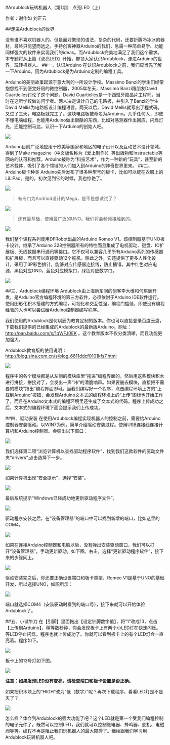 #Ardublock玩转机器人（第1期）
点亮LED（上）

作者：谢作如 刘正云

##走进Ardublock的世界

没有谁不喜欢机器人的。但是面对繁琐的语法，复杂的代码，还要折腾冷冰冰的器材，最终只能望而远之。手持创客神器Arduino的我们，急需一种简单易学、功能同样强大的软件来实现我们的ideas。而Ardublock完美地满足了我们这个需求。本专题将从上篇《点亮LED》开始，带领大家认识Ardublock，走进Arduino的世界，玩转机器人。
##一、认识Arduino
在认识Ardublock之前，我们应当先了解一下Arduino。因为Ardublock是为Arduino定制的编程工具。

Arduino的美丽故事起源于意大利的一所设计学校。Massimo Banzi的学生们经常抱怨找不到便宜好用的微控制器，2005年冬天，Massimo Banzi跟朋友David Cuartielles讨论了这个问题，David Cuartielles是一个西班牙籍晶片工程师，当时在这所学校做访问学者。两人决定设计自己的电路板，并引入了Banzi的学生David Mellis为电路板设计编程语言。两天以后，David Mellis就写出了程式码。又过了三天，电路板就完工了。这块电路板被命名为Arduino。几乎任何人，即使不懂电脑编程，也能用Arduino做出很酷的东西，比如对感测器作出回应，闪烁灯光，还能控制马达。认识一下Arduino的创始人吧。

![](http://doask.qiniudn.com/openbook9-arduinoblockone11.PNG)

Arduino目前广泛地应用于欧美等国家和地区的电子设计以及互动艺术设计领域，得到了Make magazine（中文版名称为《爱上制作》）等出版物和Instructable等网站的认可和推荐。Arduino被称为“科技艺术”，作为一种新的“玩具”，甚至新的艺术载体，吸引了各个领域的人们加入到Arduino的神奇世界里来。
##二、Arduino板卡种类
Arduino先后发布了很多种型号的板卡，比如可以缝在衣服上的LiLiPad。是的，初次见到它的时候，我也惊艳了。

![](http://doask.qiniudn.com/openbook9-arduinoblockone12.png)

>有专门为Andriod设计的Mega，是不是想试试了？

![](http://doask.qiniudn.com/openbook9-arduinoblockone13.PNG)

>还有最基础，使用最广泛的UNO。我们将会频频接触到的。

![](http://doask.qiniudn.com/openbook9-arduinoblockone14.PNG)

我们整个课程系列使用DFRobot出品的Arduino Romeo V1。该控制器基于UNO板卡设计，继承了Arduino 328控制器所有的特性而且集成了电机驱动、键盘、IO扩展板、无线数据串行通讯等接口。它不仅可以兼容几乎所有Arduino系列的传感器和扩展板，而且可以直接驱动12个舵机。除此之外，它还提供了更多人性化设计，采用了3P彩色排针，能够对应传感器连接线，防止插错。其中红色对应电源，黑色对应GND，蓝色对应模拟口，绿色对应数字口。

![](http://doask.qiniudn.com/openbook9-arduinoblockone15.png)

##三、Ardublock编程环境
Ardublock由上海新车间的创客李大维和何琪辰开发，是Arduino官方编程环境的第三方软件，必须依附于Arduino IDE软件运行。使用图形化积木搭建的方式编程，可视化和交互性强，编程门槛低，即使没有编程经验的人也可以尝试给Arduino控制器编写程序。

我们使用的Ardublock是何琪辰为教育定制的版本。你也可以直接登录百度云盘，下载我们提供的已经集成的Ardublock的最新版Arduino。网址：http://pan.baidu.com/s/1qWFJ0EK 。这个教育版本不仅分类清晰，而且功能更加强大。

Ardublock教育版的使用说明：http://blog.sina.com.cn/s/blog_6611ddcf0101kfs7.html

![](http://doask.qiniudn.com/openbook9-arduinoblockone16.png)

程序中的各个模块都是从左侧的模块库里“拖进”编程界面的，然后用这些模块积木进行拼接，拼接对了，会发出一声“咔”的清脆响声。如果要删去模块，直接把不需要的模块“拖出”编程界面即可。当我们编写好一个程序，点击编程环境上方的“上载到Arduino”按钮，会发现Arduino文本式的编程环境上的“上传”图标也开始工作了，而且在Arduino文本式的编程环境里还生成了文本式的代码。程序上传成功之后，文本式的编程环境下面会提示我们上传成功。

##四、驱动安装
在使用Ardublock编程实现机器人的控制之前，需要给Arduino控制器安装驱动。以WIN7为例，简单介绍驱动安装过程。使用USB连接线连接计算机和Arduino控制器。会弹出以下窗口：

![](http://doask.qiniudn.com/openbook9-arduinoblockone17.png)

我们选择第二项“浏览计算机以查找驱动程序软件”，找到我们这款软件的驱动文件夹“drivers”,点击选择下一步。

![](http://doask.qiniudn.com/openbook9-arduinoblockone18.png)

如果计算机出现“安全提示”，选择“安装”。

![](http://doask.qiniudn.com/openbook9-arduinoblockone19.png)

最后系统提示“Windows已经成功地更新驱动程序文件”。

![](http://doask.qiniudn.com/openbook9-arduinoblockone110.png)

驱动程序安装之后，在“设备管理器”的端口中可以找到新增的端口，比如这里的COM4。

![](http://doask.qiniudn.com/openbook9-arduinoblockone111.png)

如果在连接Arduino控制器和电脑以后，没有弹出安装驱动窗口，我们可以打开“设备管理器”，手动更新驱动。如下图。右击，选择“更新驱动程序软件”，接下来的步骤同上。

![](http://doask.qiniudn.com/openbook9-arduinoblockone112.png)


驱动安装完之后，你还要正确设置端口和板卡类型，Romeo V1是基于UNO的基础开发，所以选择UNO，如图所示：

![](http://doask.qiniudn.com/openbook9-arduinoblockone113.png)

端口就选择COM4（安装驱动时看到的端口号），接下来就可以开始体验Ardublock了。

##五、小试牛刀
在【引脚】里面拖出【设定针脚数字值】，将“1”改成13，点击【上传到Arduino】，稍等数秒钟，你会发现板卡上有两个小LED灯在快速闪烁。等LED停止闪烁，程序也就上传成功了。你就可以看到板卡上的有个LED灯会一直亮着。程序如下。

![](http://doask.qiniudn.com/openbook9-arduinoblockone114.png)

板卡上的13号灯如下图。

![](http://doask.qiniudn.com/openbook9-arduinoblockone115.png)

**注意：如果发现LED没有变亮，请检查端口和板卡设置是否正确。**

如果把积木块上的“HIGH”改为“低（数字）”呢？再次下载程序，看看LED灯是不是灭了？

![](http://doask.qiniudn.com/openbook9-arduinoblockone116.png)

怎么样？体会到Ardublock的强大功能了吧？这个LED就是第一个受我们编程控制的电子元件了。既然可以控制LED，我们就可以控制继电器、蜂鸣器、舵机、电磁阀等等。编程不再是阻止我们玩机器人的最大障碍了。继续跟我们学习用Ardublock玩转机器人吧。
